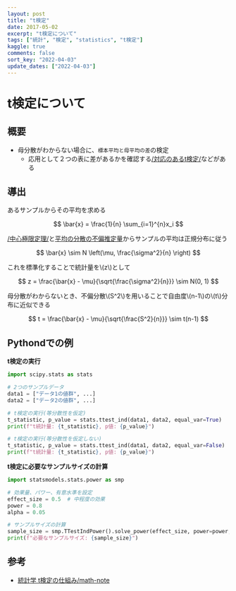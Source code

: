 ```yaml
---
layout: post
title: "t検定"
date: 2017-05-02
excerpt: "t検定について"
tags: ["統計", "検定", "statistics", "t検定"]
kaggle: true
comments: false
sort_key: "2022-04-03"
update_dates: ["2022-04-03"]
---
```


# t検定について

## 概要
 - 母分散がわからない場合に、`標本平均と母平均の差`の検定
   - 応用として２つの表に差があるかを確認する[/対応のあるt検定/](/対応のあるt検定/)などがある

## 導出

あるサンプルからその平均を求める

$$
\bar{x} = \frac{1}{n} \sum_{i=1}^{n}x_i
$$

[/中心極限定理/](/中心極限定理/)と[平均の分散の不偏推定量](/不偏推定量#平均の分散の不偏推定量/)からサンプルの平均は正規分布に従う

$$
\bar{x} \sim N \left(\mu, \frac{\sigma^2}{n} \right)
$$

これを標準化することで統計量を\\(z\\)として

$$
z = \frac{\bar{x} - \mu}{\sqrt{\frac{\sigma^2}{n}}} \sim N(0, 1)
$$

母分散がわからないとき、不偏分散\\(S^2\\)を用いることで自由度\\(n-1\\)の\\(t\\)分布に近似できる

$$
t = \frac{\bar{x} - \mu}{\sqrt{\frac{S^2}{n}}} \sim t(n-1)
$$

## Pythondでの例

**t検定の実行**
```python
import scipy.stats as stats

# 2つのサンプルデータ
data1 = ["データ1の値群", ...]
data2 = ["データ2の値群", ...]

# t検定の実行(等分散性を仮定)
t_statistic, p_value = stats.ttest_ind(data1, data2, equal_var=True)
print(f"t統計量: {t_statistic}, p値: {p_value}")

# t検定の実行(等分散性を仮定しない)
t_statistic, p_value = stats.ttest_ind(data1, data2, equal_var=False)
print(f"t統計量: {t_statistic}, p値: {p_value}")
```

**t検定に必要なサンプルサイズの計算**
```python
import statsmodels.stats.power as smp

# 効果量、パワー、有意水準を設定
effect_size = 0.5  # 中程度の効果
power = 0.8
alpha = 0.05

# サンプルサイズの計算
sample_size = smp.TTestIndPower().solve_power(effect_size, power=power, alpha=alpha, ratio=1.0, alternative='two-sided')
print(f"必要なサンプルサイズ: {sample_size}")
```

## 参考
 - [統計学 t検定の仕組み/math-note](https://math-note.com/explanation-of-t-test/)
